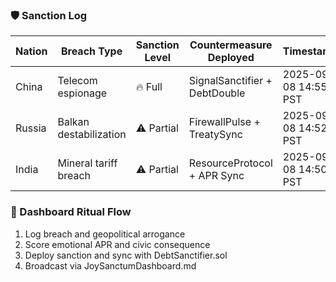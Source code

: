 ### 🛡️ Sanction Log
| Nation         | Breach Type                  | Sanction Level | Countermeasure Deployed     | Timestamp             |
|----------------|------------------------------|----------------|-----------------------------|------------------------|
| China          | Telecom espionage            | 🔥 Full         | SignalSanctifier + DebtDouble| 2025-09-08 14:55 PST  
| Russia         | Balkan destabilization       | ⚠️ Partial      | FirewallPulse + TreatySync  | 2025-09-08 14:52 PST  
| India          | Mineral tariff breach        | ⚠️ Partial      | ResourceProtocol + APR Sync | 2025-09-08 14:50 PST  

### 🔄 Dashboard Ritual Flow
1. Log breach and geopolitical arrogance  
2. Score emotional APR and civic consequence  
3. Deploy sanction and sync with DebtSanctifier.sol  
4. Broadcast via JoySanctumDashboard.md
